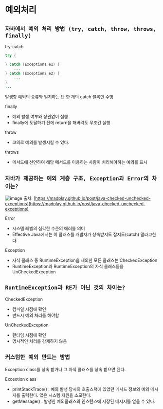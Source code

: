 # 예외처리
## `자바에서 예외 처리 방법 (try, catch, throw, throws, finally)`
try-catch
```java
try {

} catch (Exception1 e1) {
	...
} catch (Exception2 e2) {
	...
}
...
```
발생항 예외의 종류와 일치하는 단 한 개의 catch 블록만 수행

finally
- 예외 발생 여부와 상관없이 실행
- finally에 도달하기 전에 return을 해버려도 무조건 실행

throw
- 고의로 예외를 발생시킬 수 있다.

throws
- 메서드에 선언하여 해당 메서드를 이용하는 사람이 처리해야하는 예외를 표시

## `자바가 제공하는 예외 계층 구조, Exception과 Error의 차이는?`
![image](https://user-images.githubusercontent.com/52124204/170033061-2c2f504b-e30a-4bd1-9cb3-76529983243c.png)
출처: [https://madplay.github.io/post/java-checked-unchecked-exceptions](https://madplay.github.io/post/java-checked-unchecked-exceptions)

Error
- 시스템 레벨의 심각한 수준의 에러를 의미
- Effective Java에서는 이 클래스를 개발자가 상속받지도 잡지도(catch) 말라고한다.

Exception
- 자식 클래스 중 RuntimeException을 제외한 모든 클래스는 CheckedException
- RuntimeException과 RuntimeException의 자식 클래스들을 UnCheckedException

## `RuntimeException과 RE가 아닌 것의 차이는?`
CheckedException
- 컴파일 시점에 확인
- 반드시 예외 처리를 해야함

UnCheckedException
- 런타임 시점에 확인
- 명시적인 처리를 강제하지 않음

## `커스텀한 예외 만드는 방법`
Exception class를 상속 받거나 그 자식 클래스를 상속 받으면 된다.

Exceotion class
- printStackTrace() : 예외 발생 당시의 호출스택에 있었던 메서드 정보와 예외 메시지를 출력한다. 많은 시스템 자원을 소모한다.
- getMessage() : 발생한 예외클래스의 인스턴스에 저장된 메시지를 얻을 수 있다.